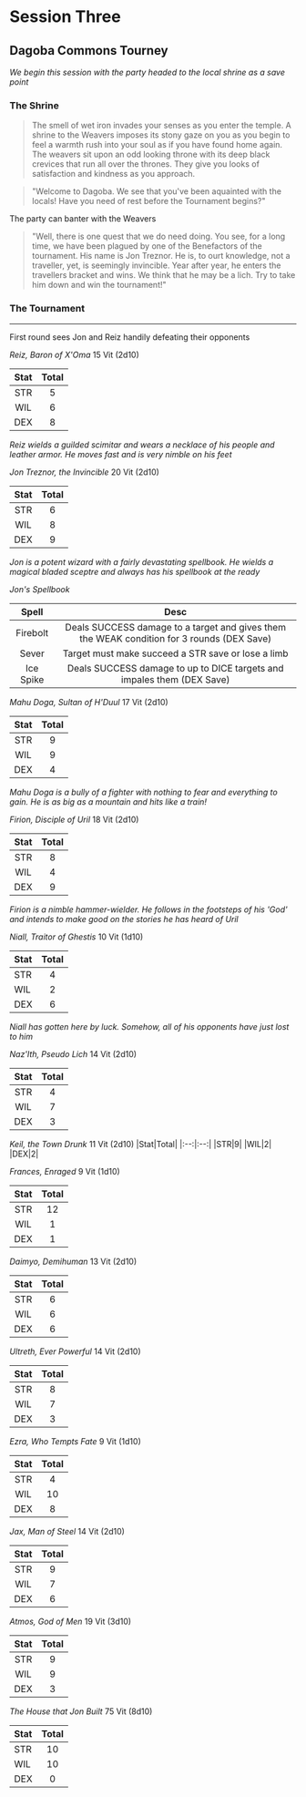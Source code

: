 # Session Three
## Dagoba Commons Tourney
*We begin this session with the party headed to the local shrine as a save point*

### The Shrine
> The smell of wet iron invades your senses as you enter the temple. A shrine to the Weavers imposes its stony gaze on you as you begin to feel a warmth rush into your soul as if you have found home again. The weavers sit upon an odd looking throne with its deep black crevices that run all over the thrones. They give you looks of satisfaction and kindness as you approach. 

>"Welcome to Dagoba. We see that you've been aquainted with the locals! Have you need of rest before the Tournament begins?"

The party can banter with the Weavers
> "Well, there is one quest that we do need doing. You see, for a long time, we have been plagued by one of the Benefactors of the tournament. His name is Jon Treznor. He is, to ourt knowledge, not a traveller, yet, is seemingly invincible. Year after year, he enters the travellers bracket and wins. We think that he may be a lich. Try to take him down and win the tournament!"




### The Tournament
---
First round sees Jon and Reiz handily defeating their opponents

*Reiz, Baron of X'Oma*
15 Vit (2d10)

|Stat|Total|
|:--:|:--:|
| STR | 5 |
| WIL | 6 |
| DEX | 8 |

*Reiz wields a guilded scimitar and wears a necklace of his people and leather armor. He moves fast and is very nimble on his feet*





*Jon Treznor, the Invincible*
20 Vit (2d10)

| Stat | Total |
| :--: | :--: |
| STR | 6 |
| WIL | 8 |
| DEX | 9 |

*Jon is a potent wizard with a fairly devastating spellbook. He wields a magical bladed sceptre and always has his spellbook at the ready*

*Jon's Spellbook*

|Spell|Desc|
|:--:|:--:|
|Firebolt|Deals SUCCESS damage to a target and gives them the WEAK condition for 3 rounds (DEX Save)|
|Sever|Target must make succeed a STR save or lose a limb|
|Ice Spike|Deals SUCCESS damage to up to DICE targets and impales them (DEX Save)|


*Mahu Doga, Sultan of H'Duul*
17 Vit (2d10)

| Stat | Total |
| :--: | :--: |
| STR | 9 |
| WIL | 9 |
| DEX | 4 |

*Mahu Doga is a bully of a fighter with nothing to fear and everything to gain. He is as big as a mountain and hits like a train!*


*Firion, Disciple of Uril*
18 Vit (2d10)

|Stat|Total|
|:--:|:--:|
|STR|8|
|WIL|4|
|DEX|9|

*Firion is a nimble hammer-wielder. He follows in the footsteps of his 'God' and intends to make good on the stories he has heard of Uril*


*Niall, Traitor of Ghestis*
10 Vit (1d10)

|Stat|Total|
|:--|:--:|
|STR|4|
|WIL|2|
|DEX|6|

*Niall has gotten here by luck. Somehow, all of his opponents have just lost to him*


*Naz'Ith, Pseudo Lich*
14 Vit (2d10)

|Stat|Total|
|:--:|:--:|
|STR|4|
|WIL|7|
|DEX|3|

*Keil, the Town Drunk*
11 Vit (2d10)
|Stat|Total|
|:--:|:--:|
|STR|9|
|WIL|2|
|DEX|2|


*Frances, Enraged*
9 Vit (1d10)

|Stat|Total|
|:--:|:--:|
|STR|12|
|WIL|1|
|DEX|1|


*Daimyo, Demihuman*
13 Vit (2d10)

|Stat|Total|
|:--:|:--:|
|STR|6|
|WIL|6|
|DEX|6|

*Ultreth, Ever Powerful*
14 Vit (2d10)

|Stat|Total|
|:--:|:--:|
|STR|8|
|WIL|7|
|DEX|3|

*Ezra, Who Tempts Fate*
9 Vit  (1d10)

|Stat|Total|
|:--:|:--:|
|STR|4|
|WIL|10|
|DEX|8|

*Jax, Man of Steel*
14 Vit (2d10)

|Stat|Total|
|:--:|:--:|
|STR|9|
|WIL|7|
|DEX|6|

*Atmos, God of Men*
19 Vit (3d10)

|Stat|Total|
|:--:|:--:|
|STR|9|
|WIL|9|
|DEX|3|

*The House that Jon Built*
75 Vit (8d10)

|Stat|Total|
|:--|:--:|
|STR|10|
|WIL|10|
|DEX|0|


